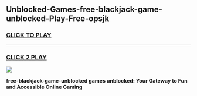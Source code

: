 
## Unblocked-Games-free-blackjack-game-unblocked-Play-Free-opsjk
<h3>
<a href="https://premium76.site?title=free-blackjack-game-unblocked&ref=23A">CLICK TO PLAY</a></h3>
<hr>

<h3>
<a href="https://premium76.site?title=free-blackjack-game-unblocked&ref=23A">CLICK 2 PLAY</a>
  
</h3>

<a href="https://premium76.site?title=free-blackjack-game-unblocked&ref=23A"><img src="https://clearcache.store/games.png"></a>


**free-blackjack-game-unblocked games unblocked: Your Gateway to Fun and Accessible Online Gaming**
